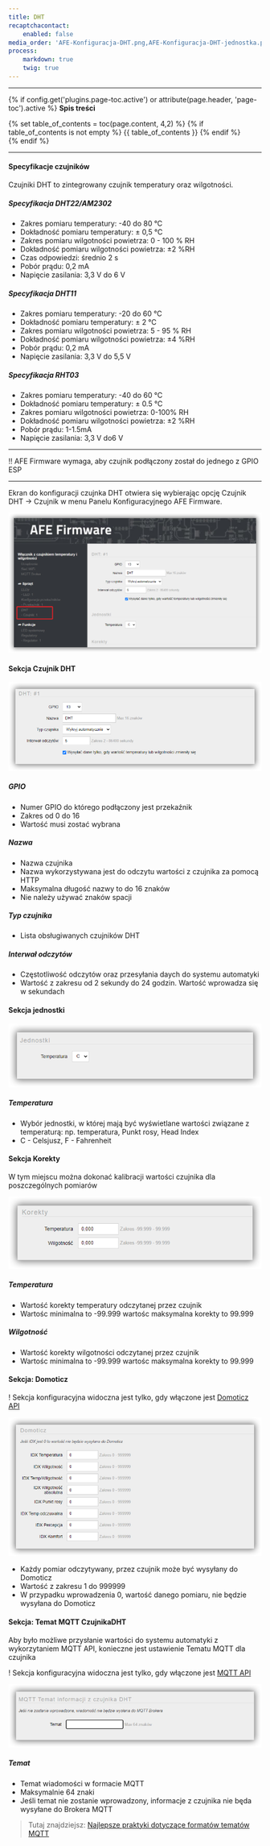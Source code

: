 ```yaml
---
title: DHT
recaptchacontact:
    enabled: false
media_order: 'AFE-Konfiguracja-DHT.png,AFE-Konfiguracja-DHT-jednostka.png,AFE-Konfiguracja-DHT-korekty.png,AFE-Konfiguracja-DHT-menu.png,AFE-Konfiguracja-DHT-mqtt.png,AFE-Konfiguracja-DHT-domoticz.png'
process:
    markdown: true
    twig: true
---
```


---

{% if config.get('plugins.page-toc.active') or attribute(page.header, 'page-toc').active %}
**Spis treści**
<div class="page-toc">
    {% set table_of_contents = toc(page.content, 4,2) %}
    {% if table_of_contents is not empty %}
    {{ table_of_contents }}
    {% endif %}
</div>
{% endif %}

---

#### Specyfikacje czujników

Czujniki DHT to zintegrowany czujnik temperatury oraz wilgotności. 

##### Specyfikacja DHT22/AM2302

* Zakres pomiaru temperatury: -40 do 80 °C
* Dokładność pomiaru temperatury: ± 0,5 °C
* Zakres pomiaru wilgotności powietrza: 0 - 100 % RH
* Dokładność pomiaru wilgotności powietrza: ±2 %RH
* Czas odpowiedzi: średnio 2 s
* Pobór prądu: 0,2 mA
* Napięcie zasilania: 3,3 V do 6 V

##### Specyfikacja DHT11

* Zakres pomiaru temperatury: -20 do 60 °C
* Dokładność pomiaru temperatury: ± 2 °C
* Zakres pomiaru wilgotności powietrza: 5 - 95 % RH
* Dokładność pomiaru wilgotności powietrza: ±4 %RH
* Pobór prądu: 0,2 mA
* Napięcie zasilania: 3,3 V do 5,5 V

##### Specyfikacja RHT03

* Zakres pomiaru temperatury: -40 do 60 °C
* Dokładność pomiaru temperatury: ± 0.5 °C
* Zakres pomiaru wilgotności powietrza: 0-100% RH
* Dokładność pomiaru wilgotności powietrza: ±2 %RH
* Pobór prądu: 1-1.5mA
* Napięcie zasilania: 3,3 V do6 V


---

!! AFE Firmware wymaga, aby czujnik podłączony został do jednego z GPIO ESP

---

Ekran do konfiguracji czujnka DHT otwiera się wybierając opcję Czujnik DHT -> Czujnik w menu Panelu Konfiguracyjnego AFE Firmware.

![](AFE-Konfiguracja-DHT-menu.png)

#### Sekcja Czujnik DHT

![](AFE-Konfiguracja-DHT.png)

##### GPIO
* Numer GPIO do którego podłączony jest przekaźnik
* Zakres od 0 do 16
* Wartość musi zostać wybrana

##### Nazwa
* Nazwa czujnika
* Nazwa wykorzystywana jest do odczytu wartości z czujnika za pomocą HTTP
* Maksymalna długość nazwy to do 16 znaków
* Nie należy używać znaków spacji


##### Typ czujnika
* Lista obsługiwanych czujników DHT


##### Interwał odczytów
* Częstotliwość odczytów oraz przesyłania daych do systemu automatyki
* Wartość z zakresu od 2 sekundy do 24 godzin. Wartość wprowadza się w sekundach

#### Sekcja jednostki

![](AFE-Konfiguracja-DHT-jednostka.png)

##### Temperatura
* Wybór jednostki, w której mają być wyświetlane wartości związane z temperaturą: np. temperatura, Punkt rosy, Head Index
* C - Celsjusz, F - Fahrenheit

#### Sekcja Korekty

W tym miejscu można dokonać kalibracji wartości czujnika dla poszczególnych pomiarów

![](AFE-Konfiguracja-DHT-korekty.png)

##### Temperatura
* Wartość korekty temperatury odczytanej przez czujnik
* Wartośc minimalna to -99.999 wartośc maksymalna korekty to 99.999

##### Wilgotność
* Wartość korekty wilgotności odczytanej przez czujnik
* Wartośc minimalna to -99.999 wartośc maksymalna korekty to 99.999



#### Sekcja: Domoticz

! Sekcja konfiguracyjna widoczna jest tylko, gdy włączone jest [Domoticz API](/konfiguracja/konfiguracja-urzadzenia/konfiguracja-urzadzenia)

![](AFE-Konfiguracja-DHT-domoticz.png)

* Każdy pomiar odczytywany, przez czujnik może być wysyłany do Domoticz
* Wartość z zakresu 1 do 999999
* W przypadku wprowadzenia 0, wartość danego pomiaru, nie będzie wysyłana do Domoticz

#### Sekcja: Temat MQTT CzujnikaDHT

Aby było możliwe przysłanie wartości do systemu automatyki z wykorzytaniem MQTT API, konieczne jest ustawienie Tematu MQTT dla czujnika

! Sekcja konfiguracyjna widoczna jest tylko, gdy włączone jest [MQTT API](/konfiguracja/konfiguracja-urzadzenia/konfiguracja-urzadzenia)

![](AFE-Konfiguracja-DHT-mqtt.png)

##### Temat
* Temat wiadomości w formacie MQTT
* Maksymalnie 64 znaki
* Jeśli temat nie zostanie wprowadzony, informacje z czujnika nie będa wysyłane do Brokera MQTT

> Tutaj znajdziejsz: [Najlepsze praktyki dotyczące formatów tematów MQTT](/integracja-api/mqtt/tematy-mqtt-najlepsze-praktyki)
